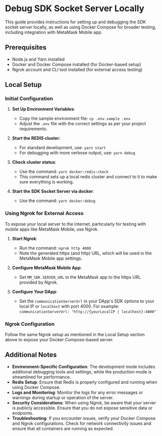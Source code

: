 # Debug SDK Socket Server Locally

This guide provides instructions for setting up and debugging the SDK socket server locally, as well as using Docker Compose for broader testing, including integration with MetaMask Mobile app.

## Prerequisites

- Node.js and Yarn installed
- Docker and Docker Compose installed (for Docker-based setup)
- Ngrok account and CLI tool installed (for external access testing)

## Local Setup

### Initial Configuration

1. **Set Up Environment Variables**:

   - Copy the sample environment file: `cp .env.sample .env`
   - Adjust the `.env` file with the correct settings as per your project requirements.

2. **Start the REDIS cluster**:
   - For standard development, use: `yarn start`
   - For debugging with more verbose output, use: `yarn debug`

3. **Check cluster status**:
   - Use the command: `yarn docker:redis:check`
   - This command sets up a local redis cluster and connect to it to make sure everything is working.

4. **Start the SDK Socket Server via docker**:
    - Use the command: `yarn docker:debug`

### Using Ngrok for External Access

To expose your local server to the internet, particularly for testing with mobile apps like MetaMask Mobile, use Ngrok.

1. **Start Ngrok**:

   - Run the command: `ngrok http 4000`
   - Note the generated https (and http) URL, which will be used in the MetaMask Mobile app settings.

2. **Configure MetaMask Mobile App**:

   - Set `MM_SDK.SERVER_URL` in the MetaMask app to the https URL provided by Ngrok.

3. **Configure Your DApp**:
   - Set the `communicationServerUrl` in your DApp's SDK options to your local IP or `localhost` with port 4000. For example: `communicationServerUrl: "http://{yourLocalIP | localhost}:4000"`

### Ngrok Configuration

Follow the same Ngrok setup as mentioned in the Local Setup section above to expose your Docker Compose-based server.

## Additional Notes

- **Environment-Specific Configuration**: The development mode includes additional debugging tools and settings, while the production mode is streamlined for performance.
- **Redis Setup**: Ensure that Redis is properly configured and running when using Docker Compose.
- **Logs and Monitoring**: Monitor the logs for any error messages or warnings during startup or operation of the server.
- **Security Considerations**: When using Ngrok, be aware that your server is publicly accessible. Ensure that you do not expose sensitive data or endpoints.
- **Troubleshooting**: If you encounter issues, verify your Docker Compose and Ngrok configurations. Check for network connectivity issues and ensure that all containers are running as expected.

